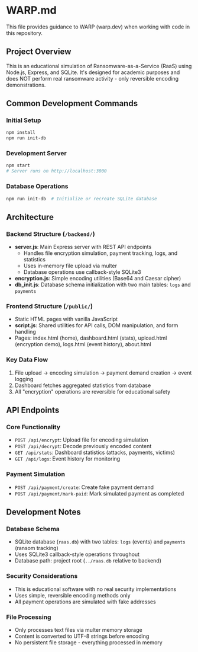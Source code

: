 # WARP.md

This file provides guidance to WARP (warp.dev) when working with code in this repository.

## Project Overview

This is an educational simulation of Ransomware-as-a-Service (RaaS) using Node.js, Express, and SQLite. It's designed for academic purposes and does NOT perform real ransomware activity - only reversible encoding demonstrations.

## Common Development Commands

### Initial Setup
```bash
npm install
npm run init-db
```

### Development Server
```bash
npm start
# Server runs on http://localhost:3000
```

### Database Operations
```bash
npm run init-db  # Initialize or recreate SQLite database
```

## Architecture

### Backend Structure (`/backend/`)
- **server.js**: Main Express server with REST API endpoints
  - Handles file encryption simulation, payment tracking, logs, and statistics
  - Uses in-memory file upload via multer
  - Database operations use callback-style SQLite3
- **encryption.js**: Simple encoding utilities (Base64 and Caesar cipher)
- **db_init.js**: Database schema initialization with two main tables: `logs` and `payments`

### Frontend Structure (`/public/`)
- Static HTML pages with vanilla JavaScript
- **script.js**: Shared utilities for API calls, DOM manipulation, and form handling
- Pages: index.html (home), dashboard.html (stats), upload.html (encryption demo), logs.html (event history), about.html

### Key Data Flow
1. File upload → encoding simulation → payment demand creation → event logging
2. Dashboard fetches aggregated statistics from database
3. All "encryption" operations are reversible for educational safety

## API Endpoints

### Core Functionality
- `POST /api/encrypt`: Upload file for encoding simulation
- `POST /api/decrypt`: Decode previously encoded content
- `GET /api/stats`: Dashboard statistics (attacks, payments, victims)
- `GET /api/logs`: Event history for monitoring

### Payment Simulation
- `POST /api/payment/create`: Create fake payment demand
- `POST /api/payment/mark-paid`: Mark simulated payment as completed

## Development Notes

### Database Schema
- SQLite database (`raas.db`) with two tables: `logs` (events) and `payments` (ransom tracking)
- Uses SQLite3 callback-style operations throughout
- Database path: project root (`../raas.db` relative to backend)

### Security Considerations
- This is educational software with no real security implementations
- Uses simple, reversible encoding methods only
- All payment operations are simulated with fake addresses

### File Processing
- Only processes text files via multer memory storage
- Content is converted to UTF-8 strings before encoding
- No persistent file storage - everything processed in memory